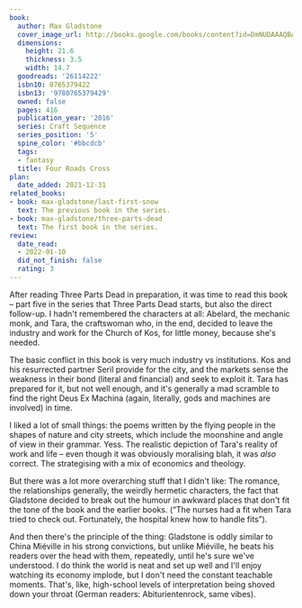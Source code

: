 ```yaml
---
book:
  author: Max Gladstone
  cover_image_url: http://books.google.com/books/content?id=DmNUDAAAQBAJ&printsec=frontcover&img=1&zoom=1&source=gbs_api
  dimensions:
    height: 21.6
    thickness: 3.5
    width: 14.7
  goodreads: '26114222'
  isbn10: 0765379422
  isbn13: '9780765379429'
  owned: false
  pages: 416
  publication_year: '2016'
  series: Craft Sequence
  series_position: '5'
  spine_color: '#bbcdcb'
  tags:
  - fantasy
  title: Four Roads Cross
plan:
  date_added: 2021-12-31
related_books:
- book: max-gladstone/last-first-snow
  text: The previous book in the series.
- book: max-gladstone/three-parts-dead
  text: The first book in the series.
review:
  date_read:
  - 2022-01-10
  did_not_finish: false
  rating: 3
---
```


After reading Three Parts Dead in preparation, it was time to read this book – part five in the series that Three Parts
Dead starts, but also the direct follow-up. I hadn't remembered the characters at all: Abelard, the mechanic monk, and
Tara, the craftswoman who, in the end, decided to leave the industry and work for the Church of Kos, for little money,
because she's needed.

The basic conflict in this book is very much industry vs institutions. Kos and his resurrected partner Seril provide for
the city, and the markets sense the weakness in their bond (literal and financial) and seek to exploit it. Tara has
prepared for it, but not well enough, and it's generally a mad scramble to find the right Deus Ex Machina (again,
literally, gods and machines are involved) in time.

I liked a lot of small things: the poems written by the flying people in the shapes of nature and city streets, which
include the moonshine and angle of view in their grammar. Yess. The realistic depiction of Tara's reality of work and
life – even though it was obviously moralising blah, it was *also* correct. The strategising with a mix of economics and
theology.

But there was a lot more overarching stuff that I didn't like: The romance, the relationships generally, the weirdly
hermetic characters, the fact that Gladstone decided to break out the humour in awkward places that don't fit the tone
of the book and the earlier books. (“The nurses had a fit when Tara tried to check out. Fortunately, the hospital knew
how to handle fits”).

And then there's the principle of the thing: Gladstone is oddly similar to China Miéville in his strong convictions, but
unlike Miéville, he beats his readers over the head with them, repeatedly, until he's sure we've understood. I do think
the world is neat and set up well and I'll enjoy watching its economy implode, but I don't need the constant teachable
moments. That's, like, high-school levels of interpretation being shoved down your throat (German readers:
Abiturientenrock, same vibes).
